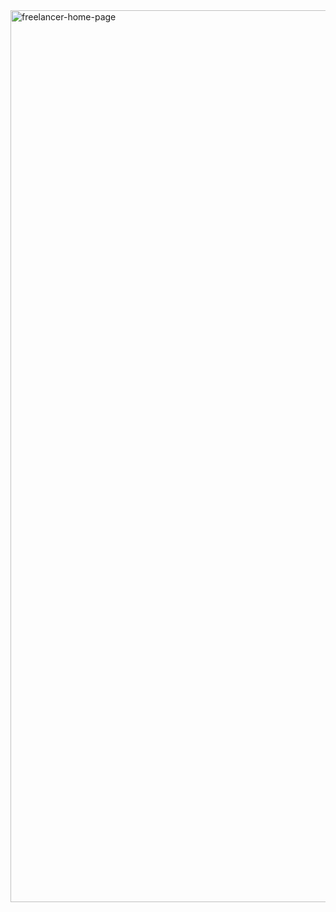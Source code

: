 <img width="1427" alt="freelancer-home-page" src="https://github.com/EsinEraslann/Freelance-Site/assets/153627055/1bb032ac-3bf5-40b6-a798-6ba71b7b4f1f">
